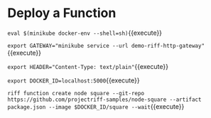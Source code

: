 # Deploy a Function #

`eval $(minikube docker-env --shell=sh)`{{execute}}


`export GATEWAY="minikube service --url demo-riff-http-gateway"`{{execute}}


`export HEADER="Content-Type: text/plain"`{{execute}}


`export DOCKER_ID=localhost:5000`{{execute}}


`riff function create node square --git-repo https://github.com/projectriff-samples/node-square --artifact package.json --image $DOCKER_ID/square --wait`{{execute}}